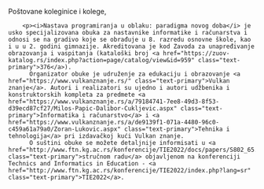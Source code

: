 Poštovane koleginice i kolege,

        <p><i>Nastava programiranja u oblaku: paradigma novog doba</i> je usko specijalizovana obuka za nastavnike informatike i računarstva i odnosi se na gradivo koje se obrađuje u 8. razredu osnovne škole, kao i u u 2. godini gimnazije. Akreditovana je kod Zavoda za unapređivanje obrazovanja i vaspitanja (kataloški broj <a href="https://zuov-katalog.rs/index.php?action=page/catalog/view&id=959" class="text-primary">376</a>).
          Organizator obuke je udruženje za edukaciju i obrazovanje <a href="https://www.vulkanznanje.rs/" class="text-primary">Vulkan znanje</a>. Autori i realizatori su ujedno i autori udžbenika i konstruktorskih kompleta za predmete <a href="https://www.vulkanznanje.rs/a/79184741-7ee8-49d3-8f53-d39ecd87cf27/Milos-Papic-Dalibor-Cukljevic.aspx" class="text-primary">Informatika i računarstvo</a> i <a href="https://www.vulkanznanje.rs/a/de9139f1-071a-4480-96c0-c459a61a79a0/Zoran-Lukovic.aspx" class="text-primary">Tehnika i tehnologija</a> pri izdavačkoj kući Vulkan znanje.
          O suštini obuke se možete detaljnije informisati u <a href="http://www.ftn.kg.ac.rs/konferencije/TIE2022/docs/papers/S802_65.pdf" class="text-primary">stručnom radu</a> objavljenom na konferenciji Technics and Informatics in Education - <a href="http://www.ftn.kg.ac.rs/konferencije/TIE2022/index.php?lang=sr" class="text-primary">TIE2022</a>.
          
          
